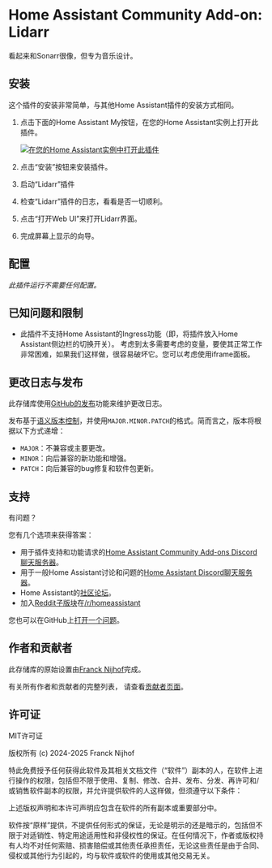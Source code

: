 # Home Assistant Community Add-on: Lidarr

看起来和Sonarr很像，但专为音乐设计。

## 安装

这个插件的安装非常简单，与其他Home Assistant插件的安装方式相同。

1. 点击下面的Home Assistant My按钮，在您的Home Assistant实例上打开此插件。

   [![在您的Home Assistant实例中打开此插件][addon-badge]][addon]

1. 点击“安装”按钮来安装插件。
1. 启动“Lidarr”插件
1. 检查“Lidarr”插件的日志，看看是否一切顺利。
1. 点击“打开Web UI”来打开Lidarr界面。
1. 完成屏幕上显示的向导。

## 配置

_此插件运行不需要任何配置。_

## 已知问题和限制

- 此插件不支持Home Assistant的Ingress功能（即，将插件放入Home Assistant侧边栏的切换开关）。
  考虑到太多需要考虑的变量，要使其正常工作非常困难，如果我们这样做，很容易破坏它。您可以考虑使用iframe面板。

## 更改日志与发布

此存储库使用[GitHub的发布][releases]功能来维护更改日志。

发布基于[语义版本控制][semver]，并使用`MAJOR.MINOR.PATCH`的格式。简而言之，版本将根据以下方式递增：

- `MAJOR`：不兼容或主要更改。
- `MINOR`：向后兼容的新功能和增强。
- `PATCH`：向后兼容的bug修复和软件包更新。

## 支持

有问题？

您有几个选项来获得答案：

- 用于插件支持和功能请求的[Home Assistant Community Add-ons Discord聊天服务器][discord]。
- 用于一般Home Assistant讨论和问题的[Home Assistant Discord聊天服务器][discord-ha]。
- Home Assistant的[社区论坛][forum]。
- 加入[Reddit子版块][reddit]在[/r/homeassistant][reddit]

您也可以在GitHub上[打开一个问题][issue]。

## 作者和贡献者

此存储库的原始设置由[Franck Nijhof][frenck]完成。

有关所有作者和贡献者的完整列表，
请查看[贡献者页面][contributors]。

## 许可证

MIT许可证

版权所有 (c) 2024-2025 Franck Nijhof

特此免费授予任何获得此软件及其相关文档文件（“软件”）副本的人，在软件上进行操作的权限，包括但不限于使用、复制、修改、合并、发布、分发、再许可和/或销售软件副本的权限，并允许提供软件的人这样做，但须遵守以下条件：

上述版权声明和本许可声明应包含在软件的所有副本或重要部分中。

软件按“原样”提供，不提供任何形式的保证，无论是明示的还是暗示的，包括但不限于对适销性、特定用途适用性和非侵权性的保证。在任何情况下，作者或版权持有人均不对任何索赔、损害赔偿或其他责任承担责任，无论这些责任是由于合同、侵权或其他行为引起的，均与软件或软件的使用或其他交易无关。

[addon-badge]: https://my.home-assistant.io/badges/supervisor_addon.svg
[addon]: https://my.home-assistant.io/redirect/supervisor_addon/?addon=a0d7b954_lidarr&repository_url=https%3A%2F%2Fgithub.com%2Fhassio-addons%2Frepository
[contributors]: https://github.com/hassio-addons/addon-lidarr/graphs/contributors
[discord-ha]: https://discord.gg/c5DvZ4e
[discord]: https://discord.me/hassioaddons
[forum]: https://community.home-assistant.io/t/?u=frenck
[frenck]: https://github.com/frenck
[issue]: https://github.com/hassio-addons/addon-lidarr/issues
[reddit]: https://reddit.com/r/homeassistant
[releases]: https://github.com/hassio-addons/addon-lidarr/releases
[semver]: http://semver.org/spec/v2.0.0.html